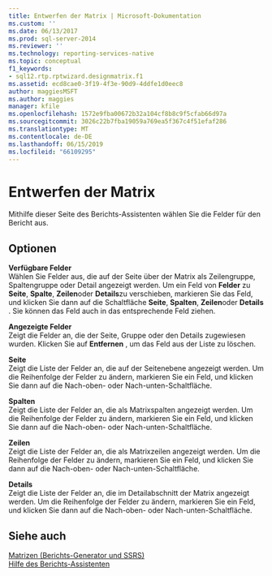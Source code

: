 ```yaml
---
title: Entwerfen der Matrix | Microsoft-Dokumentation
ms.custom: ''
ms.date: 06/13/2017
ms.prod: sql-server-2014
ms.reviewer: ''
ms.technology: reporting-services-native
ms.topic: conceptual
f1_keywords:
- sql12.rtp.rptwizard.designmatrix.f1
ms.assetid: ecd8cae0-3f19-4f3e-90d9-4ddfe1d0eec8
author: maggiesMSFT
ms.author: maggies
manager: kfile
ms.openlocfilehash: 1572e9fba00672b32a104cf8b8c9f5cfab66d97a
ms.sourcegitcommit: 3026c22b7fba19059a769ea5f367c4f51efaf286
ms.translationtype: MT
ms.contentlocale: de-DE
ms.lasthandoff: 06/15/2019
ms.locfileid: "66109295"
---
```

# <a name="design-the-matrix"></a>Entwerfen der Matrix
  Mithilfe dieser Seite des Berichts-Assistenten wählen Sie die Felder für den Bericht aus.  
  
## <a name="options"></a>Optionen  
 **Verfügbare Felder**  
 Wählen Sie Felder aus, die auf der Seite über der Matrix als Zeilengruppe, Spaltengruppe oder Detail angezeigt werden. Um ein Feld von **Felder** zu **Seite**, **Spalte**, **Zeilen**oder **Details**zu verschieben, markieren Sie das Feld, und klicken Sie dann auf die Schaltfläche **Seite**, **Spalten**, **Zeilen**oder **Details** . Sie können das Feld auch in das entsprechende Feld ziehen.  
  
 **Angezeigte Felder**  
 Zeigt die Felder an, die der Seite, Gruppe oder den Details zugewiesen wurden. Klicken Sie auf **Entfernen** , um das Feld aus der Liste zu löschen.  
  
 **Seite**  
 Zeigt die Liste der Felder an, die auf der Seitenebene angezeigt werden. Um die Reihenfolge der Felder zu ändern, markieren Sie ein Feld, und klicken Sie dann auf die Nach-oben- oder Nach-unten-Schaltfläche.  
  
 **Spalten**  
 Zeigt die Liste der Felder an, die als Matrixspalten angezeigt werden. Um die Reihenfolge der Felder zu ändern, markieren Sie ein Feld, und klicken Sie dann auf die Nach-oben- oder Nach-unten-Schaltfläche.  
  
 **Zeilen**  
 Zeigt die Liste der Felder an, die als Matrixzeilen angezeigt werden. Um die Reihenfolge der Felder zu ändern, markieren Sie ein Feld, und klicken Sie dann auf die Nach-oben- oder Nach-unten-Schaltfläche.  
  
 **Details**  
 Zeigt die Liste der Felder an, die im Detailabschnitt der Matrix angezeigt werden. Um die Reihenfolge der Felder zu ändern, markieren Sie ein Feld, und klicken Sie dann auf die Nach-oben- oder Nach-unten-Schaltfläche.  
  
## <a name="see-also"></a>Siehe auch  
 [Matrizen (Berichts-Generator und SSRS)](report-design/create-a-matrix-report-builder-and-ssrs.md)   
 [Hilfe des Berichts-Assistenten](../../2014/reporting-services/report-wizard-help.md)  
  
  

